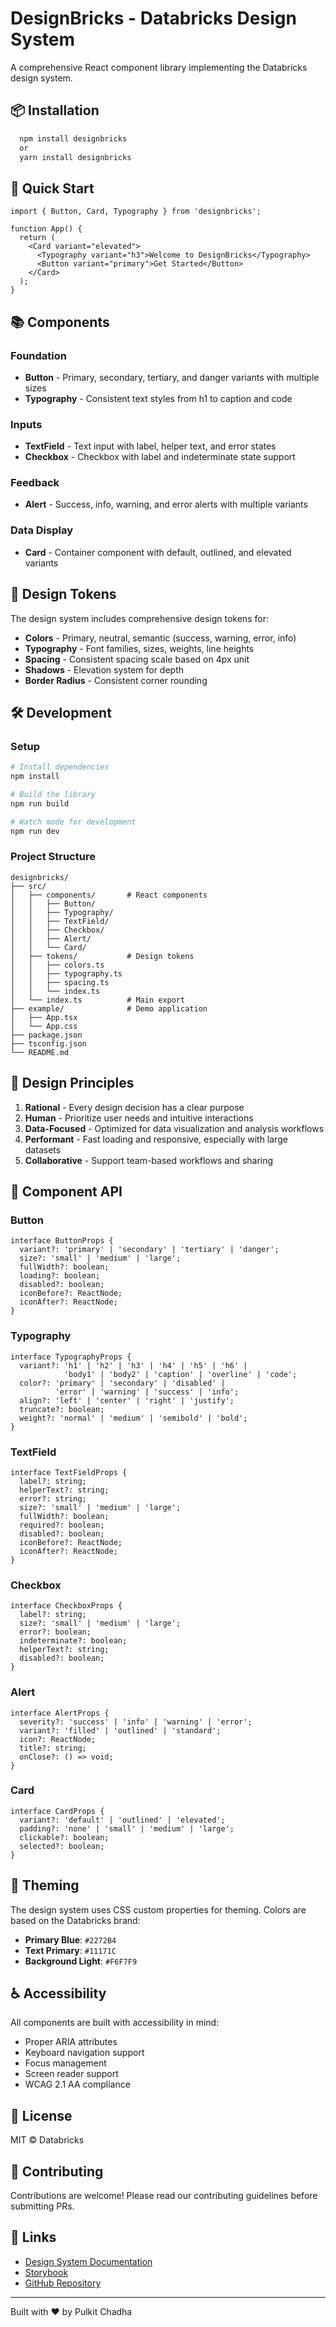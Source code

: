 # DesignBricks - Databricks Design System

A comprehensive React component library implementing the Databricks design system.

## 📦 Installation

```bash
  npm install designbricks
  or 
  yarn install designbricks
```

## 🚀 Quick Start

```tsx
import { Button, Card, Typography } from 'designbricks';

function App() {
  return (
    <Card variant="elevated">
      <Typography variant="h3">Welcome to DesignBricks</Typography>
      <Button variant="primary">Get Started</Button>
    </Card>
  );
}
```

## 📚 Components

### Foundation
- **Button** - Primary, secondary, tertiary, and danger variants with multiple sizes
- **Typography** - Consistent text styles from h1 to caption and code

### Inputs
- **TextField** - Text input with label, helper text, and error states
- **Checkbox** - Checkbox with label and indeterminate state support

### Feedback
- **Alert** - Success, info, warning, and error alerts with multiple variants

### Data Display
- **Card** - Container component with default, outlined, and elevated variants

## 🎨 Design Tokens

The design system includes comprehensive design tokens for:
- **Colors** - Primary, neutral, semantic (success, warning, error, info)
- **Typography** - Font families, sizes, weights, line heights
- **Spacing** - Consistent spacing scale based on 4px unit
- **Shadows** - Elevation system for depth
- **Border Radius** - Consistent corner rounding

## 🛠 Development

### Setup

```bash
# Install dependencies
npm install

# Build the library
npm run build

# Watch mode for development
npm run dev
```

### Project Structure

```
designbricks/
├── src/
│   ├── components/       # React components
│   │   ├── Button/
│   │   ├── Typography/
│   │   ├── TextField/
│   │   ├── Checkbox/
│   │   ├── Alert/
│   │   └── Card/
│   ├── tokens/           # Design tokens
│   │   ├── colors.ts
│   │   ├── typography.ts
│   │   ├── spacing.ts
│   │   └── index.ts
│   └── index.ts          # Main export
├── example/              # Demo application
│   ├── App.tsx
│   └── App.css
├── package.json
├── tsconfig.json
└── README.md
```

## 🎯 Design Principles

1. **Rational** - Every design decision has a clear purpose
2. **Human** - Prioritize user needs and intuitive interactions
3. **Data-Focused** - Optimized for data visualization and analysis workflows
4. **Performant** - Fast loading and responsive, especially with large datasets
5. **Collaborative** - Support team-based workflows and sharing

## 📖 Component API

### Button

```tsx
interface ButtonProps {
  variant?: 'primary' | 'secondary' | 'tertiary' | 'danger';
  size?: 'small' | 'medium' | 'large';
  fullWidth?: boolean;
  loading?: boolean;
  disabled?: boolean;
  iconBefore?: ReactNode;
  iconAfter?: ReactNode;
}
```

### Typography

```tsx
interface TypographyProps {
  variant?: 'h1' | 'h2' | 'h3' | 'h4' | 'h5' | 'h6' |
            'body1' | 'body2' | 'caption' | 'overline' | 'code';
  color?: 'primary' | 'secondary' | 'disabled' |
          'error' | 'warning' | 'success' | 'info';
  align?: 'left' | 'center' | 'right' | 'justify';
  truncate?: boolean;
  weight?: 'normal' | 'medium' | 'semibold' | 'bold';
}
```

### TextField

```tsx
interface TextFieldProps {
  label?: string;
  helperText?: string;
  error?: string;
  size?: 'small' | 'medium' | 'large';
  fullWidth?: boolean;
  required?: boolean;
  disabled?: boolean;
  iconBefore?: ReactNode;
  iconAfter?: ReactNode;
}
```

### Checkbox

```tsx
interface CheckboxProps {
  label?: string;
  size?: 'small' | 'medium' | 'large';
  error?: boolean;
  indeterminate?: boolean;
  helperText?: string;
  disabled?: boolean;
}
```

### Alert

```tsx
interface AlertProps {
  severity?: 'success' | 'info' | 'warning' | 'error';
  variant?: 'filled' | 'outlined' | 'standard';
  icon?: ReactNode;
  title?: string;
  onClose?: () => void;
}
```

### Card

```tsx
interface CardProps {
  variant?: 'default' | 'outlined' | 'elevated';
  padding?: 'none' | 'small' | 'medium' | 'large';
  clickable?: boolean;
  selected?: boolean;
}
```

## 🎨 Theming

The design system uses CSS custom properties for theming. Colors are based on the Databricks brand:

- **Primary Blue**: `#2272B4`
- **Text Primary**: `#11171C`
- **Background Light**: `#F6F7F9`

## ♿ Accessibility

All components are built with accessibility in mind:
- Proper ARIA attributes
- Keyboard navigation support
- Focus management
- Screen reader support
- WCAG 2.1 AA compliance

## 📝 License

MIT © Databricks

## 🤝 Contributing

Contributions are welcome! Please read our contributing guidelines before submitting PRs.

## 🔗 Links

- [Design System Documentation](https://designbricks.databricks.com)
- [Storybook](https://storybook.designbricks.databricks.com)
- [GitHub Repository](https://github.com/databricks/designbricks)

---

Built with ❤️ by Pulkit Chadha